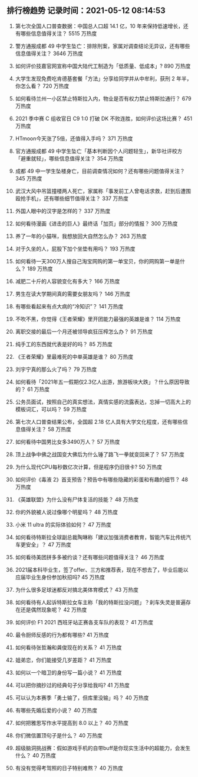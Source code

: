 
## 排行榜趋势 记录时间：2021-05-12 08:14:53
  
  1. 第七次全国人口普查数据：中国总人口超 14.1 亿，10 年来保持低速增长，还有哪些信息值得关注？ 5515 万热度
    
  2. 警方通报成都 49 中学生坠亡：排除刑案，家属对调查结论无异议，还有哪些信息值得关注？ 3646 万热度
    
  3. 如何评价技嘉官网宣称中国大陆代工制造为「低质量、低成本」? 890 万热度
    
  4. 大学生发现免费吃肯德基套餐「方法」分享给同学并从中牟利，获刑 2 年半，你怎么看？ 720 万热度
    
  5. 如何看待兰州一小区禁止特斯拉入内，物业是否有权力禁止特斯拉通行？ 679 万热度
    
  6. 2021 季中赛 C 组收官日 C9 1:0 打破 DK 不败连胜，如何评价这场比赛？ 451 万热度
    
  7. HTmoon今天涨了5倍，还值得入手吗？ 371 万热度
    
  8. 官方通报成都 49 中学生坠亡「基本判断因个人问题轻生」，新华社评校方「避重就轻」，哪些信息值得关注？ 354 万热度
    
  9. 成都 49 中一学生坠楼身亡，目前调查情况如何？还有哪些问题值得关注？ 345 万热度
    
  10. 武汉大风中吊篮撞楼两人死亡，家属称「事发前工人曾电话求救，赶到后遭围殴抢手机」，还有哪些细节值得关注？ 337 万热度
    
  11. 外国人眼中的汉字是怎样的？ 337 万热度
    
  12. 如何看待漫画《进击的巨人》最终话「加页」部分的情报？ 300 万热度
    
  13. 养了一年的小猫咪，我想放回大自然怎么办？ 263 万热度
    
  14. 对于久坐的人，屁股下加个坐垫有用吗？ 193 万热度
    
  15. 如何看待一天300万人搜自己淘宝网购的第一单宝贝，你的网购第一单是什么？ 189 万热度
    
  16. 减肥二十斤的人容貌变化有多大？ 166 万热度
    
  17. 男生在读大学期间真的需要女朋友吗？ 146 万热度
    
  18. 有哪些看起来有点大病的“冷知识”？ 141 万热度
    
  19. 不吹不黑，你觉得《王者荣耀》里开团能力最强的英雄是谁？ 114 万热度
    
  20. 离职交接的最后一个月还被领导疯狂压榨怎么办？ 91 万热度
    
  21. 纯手工的东西就代表是好的吗？ 85 万热度
    
  22. 《王者荣耀》里最难死的中单英雄是谁？ 80 万热度
    
  23. 刘宇宁真的那么火了吗？ 79 万热度
    
  24. 如何看待「2021年五一假期仅2.3亿人出游，旅游板块大跌」？什么原因导致的？ 61 万热度
    
  25. 公务员面试，按照自己的真实想法，真情实感的流露表达，忘掉一切高大上的模板词汇，可以吗？ 59 万热度
    
  26. 第七次人口普查结果公布，全国超 2.18 亿人具有大学文化程度，还有哪些信息值得关注？ 58 万热度
    
  27. 如何看待中国男比女多3490万人？ 57 万热度
    
  28. 顶上战争中佛之战国变大佛后为什么锤了路飞一拳就变回来了？ 57 万热度
    
  29. 为什么现代CPU每秒数亿次计算，但是程序仍旧很卡? 50 万热度
    
  30. 如何评价《毒液 2》首支预告？预告中有哪些隐藏的彩蛋和有趣的细节？ 48 万热度
    
  31. 《英雄联盟》为什么没有尸体复活的技能？ 48 万热度
    
  32. 你的外貌被人说过像哪个明星吗？ 48 万热度
    
  33. 小米 11 ultra 的实际体验如何？ 47 万热度
    
  34. 如何看待特斯拉全球副总裁陶琳称「建议加强消费者教育，智能汽车比传统汽车更安全」？ 47 万热度
    
  35. 如何看待美团拼多多被约谈？还有哪些问题值得关注？ 46 万热度
    
  36. 2021届本科毕业生，签了offer、三方和推荐表，现在不想去了，毕业后能以应届毕业生身份参加秋招吗? 45 万热度
    
  37. 为什么很多足球迷都反对搞北美体育模式？ 43 万热度
    
  38. 如何看待有人起诉特斯拉女车主称「我的特斯拉没问题」？刹车失灵是普遍存在还是偶然现象呢？ 42 万热度
    
  39. 如何评价 F1 2021 西班牙站正赛各支车队的表现？ 41 万热度
    
  40. 最令厨师反感的行为都有哪些? 41 万热度
    
  41. 如何看待张哲瀚和龚俊现在的关系？ 41 万热度
    
  42. 姐弟恋，你们能接受几岁差距？ 41 万热度
    
  43. 如何以一个暗卫的身份写一篇小说？ 41 万热度
    
  44. 可以把你摘抄过的经典句子分享给我吗? 41 万热度
    
  45. 可以认为本赛季「勇士输了，但库里没输」吗？ 40 万热度
    
  46. 有哪些先婚后爱的小说？ 40 万热度
    
  47. 如何把雅思写作水平提高到 8.0 以上？ 40 万热度
    
  48. 你们微信置顶句子是什么？ 40 万热度
    
  49. 超级脑洞挑战赛：假如游戏手机的自带buff是你现实生活中的超能力，会发生什么？ 40 万热度
    
  50. 有没有觉得考驾照的日子特别难熬？ 40 万热度
    
